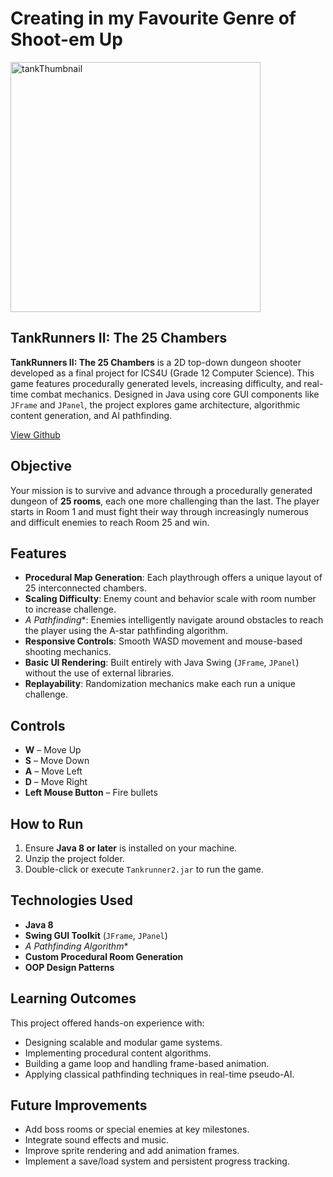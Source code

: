 # Creating in my Favourite Genre of Shoot-em Up

<img src="/images/tankrunnerimage.png" alt="tankThumbnail" width="400"/>

## TankRunners II: The 25 Chambers

**TankRunners II: The 25 Chambers** is a 2D top-down dungeon shooter developed as a final project for ICS4U (Grade 12 Computer Science). This game features procedurally generated levels, increasing difficulty, and real-time combat mechanics. Designed in Java using core GUI components like `JFrame` and `JPanel`, the project explores game architecture, algorithmic content generation, and AI pathfinding.

[View Github](https://github.com/kobotabby/TinyTerrorTanks)


## Objective

Your mission is to survive and advance through a procedurally generated dungeon of **25 rooms**, each one more challenging than the last. The player starts in Room 1 and must fight their way through increasingly numerous and difficult enemies to reach Room 25 and win.

## Features

- **Procedural Map Generation**: Each playthrough offers a unique layout of 25 interconnected chambers.
- **Scaling Difficulty**: Enemy count and behavior scale with room number to increase challenge.
- **A* Pathfinding**: Enemies intelligently navigate around obstacles to reach the player using the A-star pathfinding algorithm.
- **Responsive Controls**: Smooth WASD movement and mouse-based shooting mechanics.
- **Basic UI Rendering**: Built entirely with Java Swing (`JFrame`, `JPanel`) without the use of external libraries.
- **Replayability**: Randomization mechanics make each run a unique challenge.

## Controls

- **W** – Move Up  
- **S** – Move Down  
- **A** – Move Left  
- **D** – Move Right  
- **Left Mouse Button** – Fire bullets

## How to Run

1. Ensure **Java 8 or later** is installed on your machine.
2. Unzip the project folder.
3. Double-click or execute `Tankrunner2.jar` to run the game.

## Technologies Used

- **Java 8**
- **Swing GUI Toolkit** (`JFrame`, `JPanel`)
- **A* Pathfinding Algorithm**
- **Custom Procedural Room Generation**
- **OOP Design Patterns**

## Learning Outcomes

This project offered hands-on experience with:

- Designing scalable and modular game systems.
- Implementing procedural content algorithms.
- Building a game loop and handling frame-based animation.
- Applying classical pathfinding techniques in real-time pseudo-AI.

## Future Improvements

- Add boss rooms or special enemies at key milestones.
- Integrate sound effects and music.
- Improve sprite rendering and add animation frames.
- Implement a save/load system and persistent progress tracking.